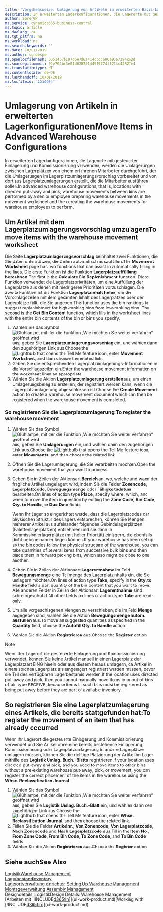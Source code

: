 ```yaml
---
title: 'Vorgehensweise: Umlagerung von Artikeln in erweiterten Basis-Lagerkonfigurationen | Microsoft Docs'
description: In erweiterten Lagerkonfigurationen, die Lagerorte mit gesteuerter Einlagerung und Kommissionierung verwenden, werden die Umlagerungen zwischen Lagerplätzen von einem erfahrenen Mitarbeiter durchgeführt, der die Umlagerungen im Lagerplatzumlagerungsvorschlag vorbereitet und von dort aus Lagerplatzumlagerungen erstellt, die die Mitarbeiter ausführen sollen.
author: SorenGP
ms.service: dynamics365-business-central
ms.topic: article
ms.devlang: na
ms.tgt_pltfrm: na
ms.workload: na
ms.search.keywords: ''
ms.date: 10/01/2019
ms.author: sgroespe
ms.openlocfilehash: 6051457b197c6e7d6a414cbcc606e95e7394ca2d
ms.sourcegitcommit: 02e704bc3e01d62072144919774f1244c42827e4
ms.translationtype: HT
ms.contentlocale: de-DE
ms.lasthandoff: 10/01/2019
ms.locfileid: "2310324"
---
```

# <a name="move-items-in-advanced-warehouse-configurations"></a><span data-ttu-id="2086b-103">Umlagerung von Artikeln in erweiterten Lagerkonfigurationen</span><span class="sxs-lookup"><span data-stu-id="2086b-103">Move Items in Advanced Warehouse Configurations</span></span>
<span data-ttu-id="2086b-104">In erweiterten Lagerkonfigurationen, die Lagerorte mit gesteuerter Einlagerung und Kommissionierung verwenden, werden die Umlagerungen zwischen Lagerplätzen von einem erfahrenen Mitarbeiter durchgeführt, der die Umlagerungen im Lagerplatzumlagerungsvorschlag vorbereitet und von dort aus Lagerplatzumlagerungen erstellt, die die Mitarbeiter ausführen sollen.</span><span class="sxs-lookup"><span data-stu-id="2086b-104">In advanced warehouse configurations, that is, locations with directed put-away and pick, warehouse movements between bins are performed by a senior employee preparing warehouse movements in the movement worksheet and then creating the warehouse movements for warehouse employees to perform.</span></span>  

## <a name="to-move-items-with-the-warehouse-movement-worksheet"></a><span data-ttu-id="2086b-105">Um Artikel mit dem Lagerplatzumlagerungsvorschlag umzulagern</span><span class="sxs-lookup"><span data-stu-id="2086b-105">To move items with the warehouse movement worksheet</span></span>
<span data-ttu-id="2086b-106">Die Seite **Lagerplatzumlagerungsvorschlag** beinhaltet zwei Funktionen, die Sie dabei unterstützen, die Zeilen automatisch auszufüllen.</span><span class="sxs-lookup"><span data-stu-id="2086b-106">The **Movement Worksheet** page has two functions that can assist in automatically filling in the lines.</span></span> <span data-ttu-id="2086b-107">Die erste Funktion ist die Funktion **Lagerplatzauffüllung berechnen**.</span><span class="sxs-lookup"><span data-stu-id="2086b-107">The first is the **Calculate Bin Replenishment** function.</span></span> <span data-ttu-id="2086b-108">Diese Funktion verwendet die Lagerplatzprioritäten, um eine Auffüllung der Lagerplätze aus denen mit niedrigeren Prioritäten vorzuschlagen. Die zweite Funktion ist die Funktion **Lagerplatzinhalt holen**, die die Vorschlagszeilen mit dem gesamten Inhalt des Lagerplatzes oder der Lagerplätze füllt, die Sie angeben.</span><span class="sxs-lookup"><span data-stu-id="2086b-108">This function uses the bin rankings to suggest replenishment for high-ranking bins from low-ranking bins. The second is the **Get Bin Content** function, which fills in the worksheet lines with the entire bin contents of the bin or bins you specify.</span></span>

1.  <span data-ttu-id="2086b-109">Wählen Sie das Symbol ![Glühlampe, mit der die Funktion „Wie möchten Sie weiter verfahren“ geöffnet wird](media/ui-search/search_small.png "Wie möchten Sie weiter verfahren?") aus, geben Sie **Lagerplatzumlagerungsvorschlag** ein, und wählen dann den zugehörigen Link aus.</span><span class="sxs-lookup"><span data-stu-id="2086b-109">Choose the ![Lightbulb that opens the Tell Me feature](media/ui-search/search_small.png "Tell me what you want to do") icon, enter **Movement Worksheet**, and then choose the related link.</span></span>  
2.  <span data-ttu-id="2086b-110">Geben Sie die entsprechenden Lagerplatzumlagerungs-Informationen in die Vorschlagszeilen ein.</span><span class="sxs-lookup"><span data-stu-id="2086b-110">Enter the warehouse movement information on the worksheet lines as appropriate.</span></span>  
3. <span data-ttu-id="2086b-111">Wählen Sie die Aktion **Lagerplatzumlagerung erstellen**aus, um einen Umlagerungsbeleg zu erstellen, der registriert werden kann, wenn die Lagerplatzumlagerung abgeschlossen ist.</span><span class="sxs-lookup"><span data-stu-id="2086b-111">Choose the **Create Movement** action to create a warehouse movement document which can then be registered when the warehouse movement is completed.</span></span>  

### <a name="to-register-the-warehouse-movement"></a><span data-ttu-id="2086b-112">So registrieren Sie die Lagerplatzumlagerung:</span><span class="sxs-lookup"><span data-stu-id="2086b-112">To register the warehouse movement</span></span>  
1.  <span data-ttu-id="2086b-113">Wählen Sie das Symbol ![Glühlampe, mit der die Funktion „Wie möchten Sie weiter verfahren“ geöffnet wird](media/ui-search/search_small.png "Wie möchten Sie weiter verfahren?") aus, geben Sie **Umlagerungen** ein, und wählen dann den zugehörigen Link aus.</span><span class="sxs-lookup"><span data-stu-id="2086b-113">Choose the ![Lightbulb that opens the Tell Me feature](media/ui-search/search_small.png "Tell me what you want to do") icon, enter **Movements**, and then choose the related link.</span></span>  
2.  <span data-ttu-id="2086b-114">Öffnen Sie die Lagerumlagerung, die Sie verarbeiten möchten.</span><span class="sxs-lookup"><span data-stu-id="2086b-114">Open the warehouse movement that you want to process.</span></span>  
3.  <span data-ttu-id="2086b-115">Geben Sie in Zeilen der Aktionsart **Bereich** an, wo, welche und wann der fragliche Artikel umgelagert wird, indem Sie die Felder **Zonencode**, **Lagerplatzcode**, **Bewegungsmenge** oder **Fälligkeitsdatum** bearbeiten.</span><span class="sxs-lookup"><span data-stu-id="2086b-115">On lines of action type **Place**, specify where, which, and when to move the item in question by editing the **Zone Code**, **Bin Code**, **Qty. to Handle**, or **Due Date** fields.</span></span>  

    <span data-ttu-id="2086b-116">Wenn Ihr Lager so eingerichtet wurde, dass die Lagerplatzcodes der physischen Struktur des Lagers entsprechen, können Sie Mengen mehrerer Artikel aus aufeinander folgenden Gebindelagerplätzen (Palettenlagerplätzen) entnehmen und sie dann in Kommissionierlagerplätze (mit hoher Priorität) einlagern, die ebenfalls dicht nebeneinander liegen können.</span><span class="sxs-lookup"><span data-stu-id="2086b-116">If your warehouse has been set up so the bin codes follow the physical structure of the warehouse, you can take quantities of several items from successive bulk bins and then place them in forward picking bins, which also might be close to one another.</span></span>  
4.  <span data-ttu-id="2086b-117">Geben Sie in Zeilen der Aktionsart **Lagerentnahme** im Feld **Bewegungsmenge** eine Teilmenge des Lagerplatzinhalts ein, die Sie umlagern möchten.</span><span class="sxs-lookup"><span data-stu-id="2086b-117">On lines of action type **Take**, specify in the **Qty. to Handle** field a part quantity of the bin content that you want to move.</span></span> <span data-ttu-id="2086b-118">Alle anderen Felder in Zeilen der Aktionsart **Lagerentnahme** sind schreibgeschützt.</span><span class="sxs-lookup"><span data-stu-id="2086b-118">All other fields on lines of action type **Take** are read-only.</span></span>  
5.  <span data-ttu-id="2086b-119">Um alle vorgeschlagenen Mengen zu verschieben, die im Feld **Menge** angegeben sind, wählen Sie die Aktion **Bewegungsmenge autom. ausfüllen** aus.</span><span class="sxs-lookup"><span data-stu-id="2086b-119">To move all suggested quantities as specified in the **Quantity** field, choose the **Autofill Qty. to Handle** action.</span></span>  
6. <span data-ttu-id="2086b-120">Wählen Sie die Aktion **Registrieren** aus.</span><span class="sxs-lookup"><span data-stu-id="2086b-120">Choose the **Register** action.</span></span>  

> [!NOTE]  
>  <span data-ttu-id="2086b-121">Wenn der Lagerort die gesteuerte Einlagerung und Kommissionierung verwendet, können Sie keine Artikel manuell in einen Lagerplatz der Lagerplatzart EING hinein oder aus diesem heraus umlagern, da Artikel in einem solchen Lagerplatz als eingelagert registriert werden müssen, bevor sie Teil des verfügbaren Lagerbestands werden.</span><span class="sxs-lookup"><span data-stu-id="2086b-121">If the location uses directed put-away and pick, then you cannot manually move items in or out of bins of bin type RECEIVE, because items in such bins must be registered as being put away before they are part of available inventory.</span></span>

## <a name="to-register-the-movement-of-an-item-that-has-already-occurred"></a><span data-ttu-id="2086b-122">So registrieren Sie eine Lagerplatzumlagerung eines Artikels, die bereits stattgefunden hat:</span><span class="sxs-lookup"><span data-stu-id="2086b-122">To register the movement of an item that has already occurred</span></span>  
<span data-ttu-id="2086b-123">Wenn Ihr Lagerort die gesteuerte Einlagerung und Kommissionierung verwendet und Sie Artikel ohne eine bereits bestehende Einlagerung, Kommissionierung oder Lagerplatzumlagerung in andere Lagerplätze umlagern müssen, können Sie die richtige Platzierung der Artikel im Lager mithilfe des **Logistik Umlag. Buch.-Blatts** registrieren.</span><span class="sxs-lookup"><span data-stu-id="2086b-123">If your location uses directed put-away and pick, and you need to move items to other bins without a pre-existing warehouse put-away, pick, or movement, you can register the correct placement of the items in the warehouse using the **Whse. Reclassification Journal**.</span></span>

1.  <span data-ttu-id="2086b-124">Wählen Sie das Symbol ![Glühlampe, mit der die Funktion „Wie möchten Sie weiter verfahren“ geöffnet wird](media/ui-search/search_small.png "Wie möchten Sie weiter verfahren?") aus, geben Sie **Logistik Umlag. Buch.-Blatt** ein, und wählen dann den zugehörigen Link aus.</span><span class="sxs-lookup"><span data-stu-id="2086b-124">Choose the ![Lightbulb that opens the Tell Me feature](media/ui-search/search_small.png "Tell me what you want to do") icon, enter **Whse. Reclassification Journal**, and then choose the related link.</span></span>  
2.  <span data-ttu-id="2086b-125">Füllen Sie die Felder **Artikelnr.**, **Von Zonencode**, **Von Lagerplatzcode**, **Nach Zonencode** und **Nach Lagerplatzcode** aus.</span><span class="sxs-lookup"><span data-stu-id="2086b-125">Fill in the **Item No.**, **From Zone Code**, **From Bin Code**, **To Zone Code**, and **To Bin Code** fields.</span></span>  
3.  <span data-ttu-id="2086b-126">Wählen Sie die Aktion **Registrieren** aus.</span><span class="sxs-lookup"><span data-stu-id="2086b-126">Choose the **Register** action.</span></span>  

## <a name="see-also"></a><span data-ttu-id="2086b-127">Siehe auch</span><span class="sxs-lookup"><span data-stu-id="2086b-127">See Also</span></span>  
[<span data-ttu-id="2086b-128">Logistik</span><span class="sxs-lookup"><span data-stu-id="2086b-128">Warehouse Management</span></span>](warehouse-manage-warehouse.md)  
[<span data-ttu-id="2086b-129">Lagerbestand</span><span class="sxs-lookup"><span data-stu-id="2086b-129">Inventory</span></span>](inventory-manage-inventory.md)  
<span data-ttu-id="2086b-130">[Lagerortverwaltung einrichten](warehouse-setup-warehouse.md)   </span><span class="sxs-lookup"><span data-stu-id="2086b-130">[Setting Up Warehouse Management](warehouse-setup-warehouse.md)   </span></span>  
<span data-ttu-id="2086b-131">[Montageverwaltung](assembly-assemble-items.md)  </span><span class="sxs-lookup"><span data-stu-id="2086b-131">[Assembly Management](assembly-assemble-items.md)  </span></span>  
[<span data-ttu-id="2086b-132">Designdetails: Logistik</span><span class="sxs-lookup"><span data-stu-id="2086b-132">Design Details: Warehouse Management</span></span>](design-details-warehouse-management.md)  
<span data-ttu-id="2086b-133">[Arbeiten mit [!INCLUDE[d365fin](includes/d365fin_md.md)]](ui-work-product.md)</span><span class="sxs-lookup"><span data-stu-id="2086b-133">[Working with [!INCLUDE[d365fin](includes/d365fin_md.md)]](ui-work-product.md)</span></span>

